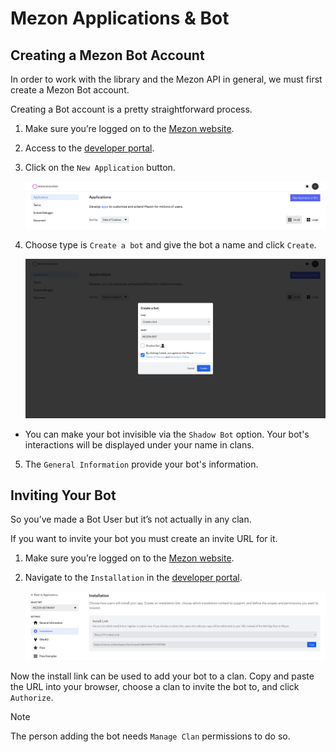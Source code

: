 # Mezon Applications & Bot

## Creating a Mezon Bot Account

In order to work with the library and the Mezon API in general, we must first create a Mezon Bot account.

Creating a Bot account is a pretty straightforward process.

1. Make sure you’re logged on to the [Mezon website](https://mezon.ai/).

2. Access to the [developer portal](https://mezon.ai/developers).

3. Click on the `New Application` button.

    ![mezon-bot-001](/images/mezon-bot-001.png)

4. Choose type is `Create a bot` and give the bot a name and click `Create`.
    
    ![mezon-bot-002](/images/mezon-bot-002.png)

  - You can make your bot invisible via the `Shadow Bot` option. Your bot's interactions will be displayed under your name in clans.

5. The `General Information` provide your bot's information.

## Inviting Your Bot

So you’ve made a Bot User but it’s not actually in any clan.

If you want to invite your bot you must create an invite URL for it.

1. Make sure you’re logged on to the [Mezon website](https://mezon.ai/).

2. Navigate to the `Installation` in the [developer portal](https://mezon.ai/developers).

    ![mezon-bot-003](/images/mezon-bot-003.png)

Now the install link can be used to add your bot to a clan. Copy and paste the URL into your browser, choose a clan to invite the bot to, and click `Authorize`.

> [!NOTE]
> The person adding the bot needs `Manage Clan` permissions to do so.